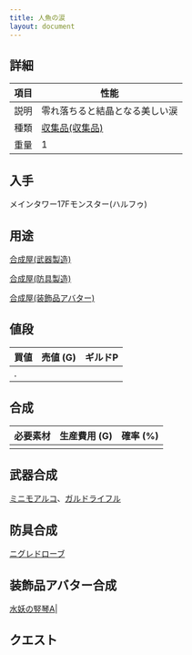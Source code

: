 ```yaml
---
title: 人魚の涙
layout: document
---
```

## 詳細

|項目|性能|
|---|---|
|説明|零れ落ちると結晶となる美しい涙|
|種類|[収集品(収集品)](収集品(収集品))|
|重量|1|

## 入手

メインタワー17Fモンスター(ハルフゥ)

## 用途

[合成屋(武器製造)](合成屋(武器製造))

[合成屋(防具製造)](合成屋(防具製造))

[合成屋(装飾品アバター)](合成屋(装飾品アバター))

## 値段

|買値|売値 (G)|ギルドP|
|---|---|---|
|.|||

## 合成

|必要素材|生産費用 (G)|確率 (%)|
|---|---|---|
||||

## 武器合成

[ミニモアルコ](ミニモアルコ)、[ガルドライフル](ガルドライフル)

## 防具合成

[ニグレドローブ](ニグレドローブ)

## 装飾品アバター合成

[水妖の竪琴A](水妖の竪琴A)|

## クエスト

